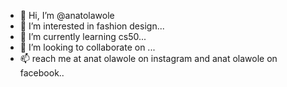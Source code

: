 - 👋 Hi, I’m @anatolawole
- 👀 I’m interested in fashion design...
- 🌱 I’m currently learning cs50...
- 💞️ I’m looking to collaborate on ...
- 📫 reach me at anat olawole on instagram and anat olawole on facebook..

<!---
anatolawole/anatolawole is a ✨ special ✨ repository because its `README.md` (this file) appears on your GitHub profile.
You can click the Preview link to take a look at your changes.
--->
